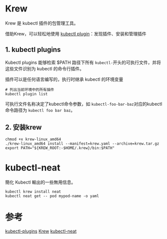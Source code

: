 # Krew

Krew 是 kubectl 插件的包管理工具。

借助Krew，可以轻松地使用 [kubectl plugin](https://kubernetes.io/docs/tasks/extend-kubectl/kubectl-plugins/)：发现插件、安装和管理插件

## 1. kubectl plugins

Kubectl plugins 能够检索 $PATH 路径下所有 ```kubectl-```开头的可执行文件，并将这些文件识别为 kubectl 的命令行插件。

插件可以是任何语言编写的，执行时继承 kubectl 的环境变量 

```shell script
# 列出当前环境中的所有插件
kubectl plugin list
```

可执行文件名称决定了kubectl命令参数，如 ```kubectl-foo-bar-baz```对应的kubectl命令路径为 ```kubectl foo bar baz```。

## 2. 安装krew

```shell script
chmod +x krew-linux_amd64
./krew-linux_amd64 install --manifest=krew.yaml --archive=krew.tar.gz
export PATH="${KREW_ROOT:-$HOME/.krew}/bin:$PATH"
```


# kubectl-neat

簡化 Kubectl 輸出的一些無用信息。 

```shell script
kubectl krew install neat
kubectl neat get -- pod mypod-name -o yaml
```

# 参考
[kubectl-plugins](https://kubernetes.io/docs/tasks/extend-kubectl/kubectl-plugins/)
[Krew](https://github.com/kubernetes-sigs/krew/)
[kubectl-neat](https://github.com/itaysk/kubectl-neat)